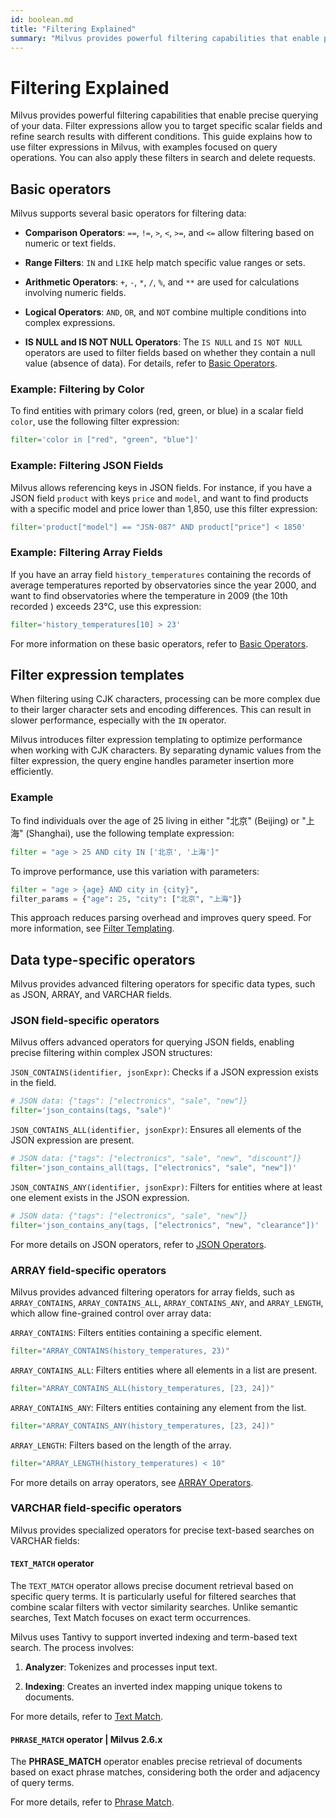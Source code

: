 ```yaml
---
id: boolean.md
title: "Filtering Explained"
summary: "Milvus provides powerful filtering capabilities that enable precise querying of your data. Filter expressions allow you to target specific scalar fields and refine search results with different conditions. This guide explains how to use filter expressions in Milvus, with examples focused on query operations. You can also apply these filters in search and delete requests."
---
```


# Filtering Explained

Milvus provides powerful filtering capabilities that enable precise querying of your data. Filter expressions allow you to target specific scalar fields and refine search results with different conditions. This guide explains how to use filter expressions in Milvus, with examples focused on query operations. You can also apply these filters in search and delete requests.

## Basic operators

Milvus supports several basic operators for filtering data:

- **Comparison Operators**: `==`, `!=`, `>`, `<`, `>=`, and `<=` allow filtering based on numeric or text fields.

- **Range Filters**: `IN` and `LIKE` help match specific value ranges or sets.

- **Arithmetic Operators**: `+`, `-`, `*`, `/`, `%`, and `**` are used for calculations involving numeric fields.

- **Logical Operators**: `AND`, `OR`, and `NOT` combine multiple conditions into complex expressions.

- **IS NULL and IS NOT NULL Operators**: The `IS NULL` and `IS NOT NULL` operators are used to filter fields based on whether they contain a null value (absence of data). For details, refer to [Basic Operators](basic-operators.md#IS-NULL-and-IS-NOT-NULL-Operators).

### Example: Filtering by Color

To find entities with primary colors (red, green, or blue) in a scalar field `color`, use the following filter expression:

```python
filter='color in ["red", "green", "blue"]'
```

### Example: Filtering JSON Fields

Milvus allows referencing keys in JSON fields. For instance, if you have a JSON field `product` with keys `price` and `model`, and want to find products with a specific model and price lower than 1,850, use this filter expression:

```python
filter='product["model"] == "JSN-087" AND product["price"] < 1850'
```

### Example: Filtering Array Fields

If you have an array field `history_temperatures` containing the records of average temperatures reported by observatories since the year 2000, and want to find observatories where the temperature in 2009 (the 10th recorded ) exceeds 23°C, use this expression:

```python
filter='history_temperatures[10] > 23'
```

For more information on these basic operators, refer to [Basic Operators](basic-operators.md).

## Filter expression templates

When filtering using CJK characters, processing can be more complex due to their larger character sets and encoding differences. This can result in slower performance, especially with the `IN` operator.

Milvus introduces filter expression templating to optimize performance when working with CJK characters. By separating dynamic values from the filter expression, the query engine handles parameter insertion more efficiently.

### Example

To find individuals over the age of 25 living in either "北京" (Beijing) or "上海" (Shanghai), use the following template expression:

```python
filter = "age > 25 AND city IN ['北京', '上海']"
```

To improve performance, use this variation with parameters:

```python
filter = "age > {age} AND city in {city}",
filter_params = {"age": 25, "city": ["北京", "上海"]}
```

This approach reduces parsing overhead and improves query speed. For more information, see [Filter Templating](filtering-templating.md).

## Data type-specific operators

Milvus provides advanced filtering operators for specific data types, such as JSON, ARRAY, and VARCHAR fields.

### JSON field-specific operators

Milvus offers advanced operators for querying JSON fields, enabling precise filtering within complex JSON structures:

`JSON_CONTAINS(identifier, jsonExpr)`: Checks if a JSON expression exists in the field.

```python
# JSON data: {"tags": ["electronics", "sale", "new"]}
filter='json_contains(tags, "sale")'
```

`JSON_CONTAINS_ALL(identifier, jsonExpr)`: Ensures all elements of the JSON expression are present.

```python
# JSON data: {"tags": ["electronics", "sale", "new", "discount"]}
filter='json_contains_all(tags, ["electronics", "sale", "new"])'
```

`JSON_CONTAINS_ANY(identifier, jsonExpr)`: Filters for entities where at least one element exists in the JSON expression.

```python
# JSON data: {"tags": ["electronics", "sale", "new"]}
filter='json_contains_any(tags, ["electronics", "new", "clearance"])'
```

For more details on JSON operators, refer to [JSON Operators](json-operators.md).

### ARRAY field-specific operators

Milvus provides advanced filtering operators for array fields, such as `ARRAY_CONTAINS`, `ARRAY_CONTAINS_ALL`, `ARRAY_CONTAINS_ANY`, and `ARRAY_LENGTH`, which allow fine-grained control over array data:

`ARRAY_CONTAINS`: Filters entities containing a specific element.

```python
filter="ARRAY_CONTAINS(history_temperatures, 23)"
```

`ARRAY_CONTAINS_ALL`: Filters entities where all elements in a list are present.

```python
filter="ARRAY_CONTAINS_ALL(history_temperatures, [23, 24])"
```

`ARRAY_CONTAINS_ANY`: Filters entities containing any element from the list.

```python
filter="ARRAY_CONTAINS_ANY(history_temperatures, [23, 24])"
```

`ARRAY_LENGTH`: Filters based on the length of the array.

```python
filter="ARRAY_LENGTH(history_temperatures) < 10"
```

For more details on array operators, see [ARRAY Operators](array-operators.md).

### VARCHAR field-specific operators

Milvus provides specialized operators for precise text-based searches on VARCHAR fields:

#### `TEXT_MATCH` operator

The `TEXT_MATCH` operator allows precise document retrieval based on specific query terms. It is particularly useful for filtered searches that combine scalar filters with vector similarity searches. Unlike semantic searches, Text Match focuses on exact term occurrences.

Milvus uses Tantivy to support inverted indexing and term-based text search. The process involves:

1. **Analyzer**: Tokenizes and processes input text.

1. **Indexing**: Creates an inverted index mapping unique tokens to documents.

For more details, refer to [Text Match](keyword-match.md).

#### `PHRASE_MATCH` operator | Milvus 2.6.x

The **PHRASE_MATCH** operator enables precise retrieval of documents based on exact phrase matches, considering both the order and adjacency of query terms.

For more details, refer to [Phrase Match](phrase-match.md).

